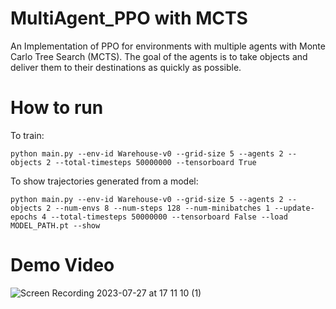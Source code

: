 # MultiAgent_PPO with MCTS
An Implementation of PPO for environments with multiple agents with Monte Carlo Tree Search (MCTS). The goal of the agents is to take objects and deliver them to their destinations as quickly as possible. 

# How to run

To train: 

```
python main.py --env-id Warehouse-v0 --grid-size 5 --agents 2 --objects 2 --total-timesteps 50000000 --tensorboard True
```

To show trajectories generated from a model:

```
python main.py --env-id Warehouse-v0 --grid-size 5 --agents 2 --objects 2 --num-envs 8 --num-steps 128 --num-minibatches 1 --update-epochs 4 --total-timesteps 50000000 --tensorboard False --load MODEL_PATH.pt --show
```

# Demo Video
![Screen Recording 2023-07-27 at 17 11 10 (1)](https://github.com/teshnizi/MultiAgent_PPO/assets/48642434/7cb6e1c5-b762-45c7-a404-2cdfe158f827)
